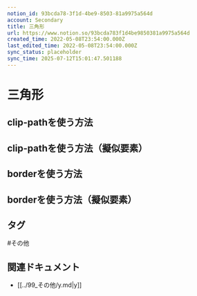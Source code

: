 ```yaml
---
notion_id: 93bcda78-3f1d-4be9-8503-81a9975a564d
account: Secondary
title: 三角形
url: https://www.notion.so/93bcda783f1d4be9850381a9975a564d
created_time: 2022-05-08T23:54:00.000Z
last_edited_time: 2022-05-08T23:54:00.000Z
sync_status: placeholder
sync_time: 2025-07-12T15:01:47.501188
---
```

# 三角形

## clip-pathを使う方法
## clip-pathを使う方法（擬似要素）
## borderを使う方法
## borderを使う方法（擬似要素）

## タグ

#その他 

## 関連ドキュメント

- [[../99_その他/y.md|y]]

